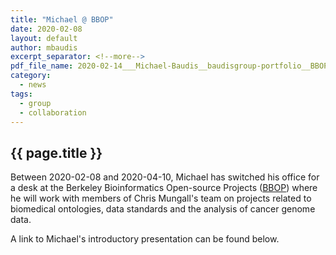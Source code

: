 ```yaml
---
title: "Michael @ BBOP"
date: 2020-02-08
layout: default
author: mbaudis
excerpt_separator: <!--more-->
pdf_file_name: 2020-02-14___Michael-Baudis__baudisgroup-portfolio__BBOP-group-presentation.pdf
category:
  - news
tags:
  - group
  - collaboration
---
```


## {{ page.title }}

Between 2020-02-08 and 2020-04-10, Michael has switched his office for a desk
at the Berkeley Bioinformatics Open-source Projects ([BBOP](http://www.berkeleybop.org/index.html))
where he will work with members of Chris Mungall's team on projects related to
biomedical ontologies, data standards and the analysis of cancer genome data.

<!--more-->

A link to Michael's introductory presentation can be found below.

